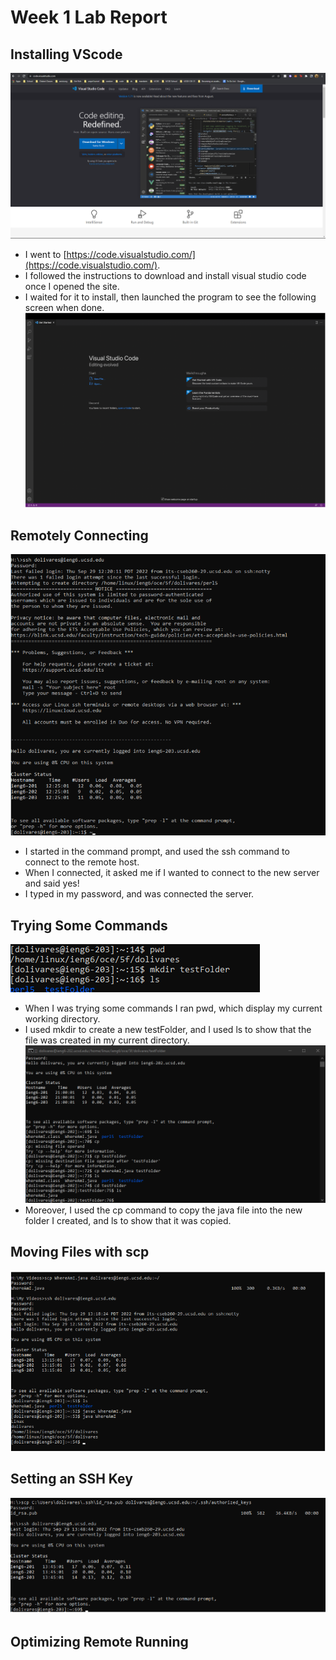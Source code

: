 # Week 1 Lab Report

## Installing VScode
![image](screenshots/lab1pic6.png)
- I went to [https://code.visualstudio.com/](https://code.visualstudio.com/).
- I followed the instructions to download and install visual studio code once I opened the site.
- I waited for it to install, then launched the program to see the following screen when done.
![image](screenshots/lab1pic1.png)

## Remotely Connecting
![image](screenshots/lab1pic2.png)
- I started in the command prompt, and used the ssh command to connect to the remote host.
- When I connected, it asked me if I wanted to connect to the new server and said yes!
- I typed in my password, and was connected the server.

## Trying Some Commands
![image](screenshots/lab1pic3.png)
- When I was trying some commands I ran pwd, which display my current working directory.
- I used mkdir to create a new testFolder, and I used ls to show that the file was created in my current directory.
![image](screenshots/lab1pic7.png)
- Moreover, I used the cp command to copy the java file into the new folder I created, and ls to show that it was copied.

## Moving Files with scp
![image](screenshots/lab1pic4.png)


## Setting an SSH Key
![image](screenshots/lab1pic5.png)


## Optimizing Remote Running
